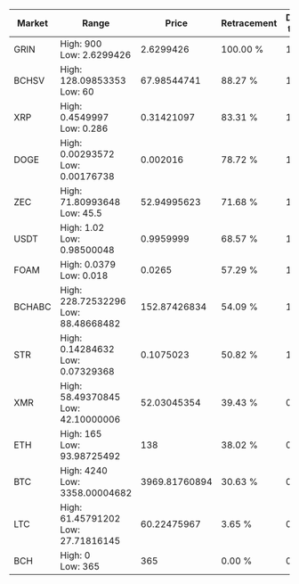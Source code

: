 | Market | Range | Price| Retracement | Doubles to 50% |
| --- | --- | --- | --- | --- |
| GRIN | High: 900<br />Low: 2.6299426 | 2.6299426 | 100.00 % | 171.61 |
| BCHSV | High: 128.09853353<br />Low: 60 | 67.98544741 | 88.27 % | 1.38 |
| XRP | High: 0.4549997<br />Low: 0.286 | 0.31421097 | 83.31 % | 1.18 |
| DOGE | High: 0.00293572<br />Low: 0.00176738 | 0.002016 | 78.72 % | 1.17 |
| ZEC | High: 71.80993648<br />Low: 45.5 | 52.94995623 | 71.68 % | 1.11 |
| USDT | High: 1.02<br />Low: 0.98500048 | 0.9959999 | 68.57 % | 1.01 |
| FOAM | High: 0.0379<br />Low: 0.018 | 0.0265 | 57.29 % | 1.05 |
| BCHABC | High: 228.72532296<br />Low: 88.48668482 | 152.87426834 | 54.09 % | 1.04 |
| STR | High: 0.14284632<br />Low: 0.07329368 | 0.1075023 | 50.82 % | 1.01 |
| XMR | High: 58.49370845<br />Low: 42.10000006 | 52.03045354 | 39.43 % | 0.00 |
| ETH | High: 165<br />Low: 93.98725492 | 138 | 38.02 % | 0.00 |
| BTC | High: 4240<br />Low: 3358.00004682 | 3969.81760894 | 30.63 % | 0.00 |
| LTC | High: 61.45791202<br />Low: 27.71816145 | 60.22475967 | 3.65 % | 0.00 |
| BCH | High: 0<br />Low: 365 | 365 | 0.00 % | 0.00 |
